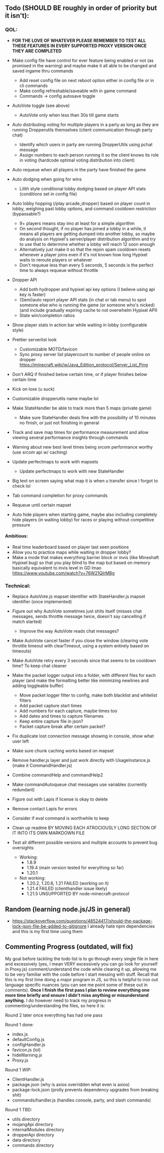 ## Todo (SHOULD BE roughly in order of priority but it isn't):
### QOL:
- <strong>FOR THE LOVE OF WHATEVER PLEASE REMEMBER TO TEST ALL THESE FEATURES IN EVERY SUPPORTED PROXY VERSION ONCE THEY ARE COMPLETED</strong>


- Make config file have control for ever feature being enabled or not (as promised in the warning) and maybe make it all able to be changed and saved ingame thru commands
  - Add reset config file on next reboot option either in config file or in cli commands
  - Make config refreshable/saveable with in game command
  - Commands -> config autosave toggle


- AutoVote toggle (see above)
  - AutoVote only when less than 30s till game starts


- Auto distributing voting for multiple players in a party as long as they are running Dropperutils themselves (client communication through party chat)
  - Identify which users in party are running DropperUtils using pchat message
  - Assign numbers to each person running it so the client knows its role in voting (hardcode optimal voting distribution into client)


- Auto requeue when all players in the party have finished the game
- Auto dodging when going for wins
  - Lilith style conditional lobby dodging based on player API stats (conditions set in config file)


- Auto lobby hopping (/play arcade_dropper) based on player count in lobby, weighing past lobby options, and command cooldown restriction (bypassable?)
  - 9+ players means stay imo at least for a simple algorithm
  - On second thought, if no player has joined a lobby in a while, it means all players are getting dumped into another lobby, so maybe do analysis on Hypixel's server/player distribution algorithm and try to use that to determine whether a lobby will reach 12 soon enough
  - Alternatively just make it so that the rejoin spam cooldown resets whenever a player joins even if it's not known how long Hypixel waits to reroute players or whatever
  - Don't requeue less than every 5 seconds, 5 seconds is the perfect time to always requeue without throttle


- Dropper API
  - Add both hydropper and hypixel api key options (I believe using api key is faster)
  - (Semi)auto report player API stats (in chat or tab menu) to spot someone else who is running the game (or someone who's nicked) (and include gradually expiring cache to not overwhelm Hypixel API)
  - State win/completion ratios


- Show player stats in action bar while waiting in lobby (configurable style)


- Prettier serverlist look
  - Customizable MOTD/favicon
  - Sync proxy server list playercount to number of people online on dropper https://minecraft.wiki/w/Java_Edition_protocol/Server_List_Ping


- Don't ARQ if finished below certain time, or if player finishes below certain time


- Kick on lose (u suck)


- Customizable dropperutils name maybe lol


- Make StateHandler be able to track more than 5 maps (private game)
  - Make sure StateHandler deals fine with the possibility of 10 minutes no finish, or just not finishing in general


- Track and save map times for performance measurement and allow viewing several performance insights through commands


- Warning about new best level times being srcom performance worthy (use srcom api w/ caching)


- Update perfectmaps to work with mapsets
  - Update perfectmaps to work with new StateHandler


- Big text on screen saying what map it is when u transfer since I forgot to check lol


- Tab command completion for proxy commands


- Requeue until certain mapset


- Auto hide players when starting game, maybe also including completely hide players (in waiting lobby) for races or playing without competitive pressure 

#### Ambitious:
- Real time leaderboard based on player last seen positions
- Allow you to practice maps while waiting in dropper lobby?
- Make a mode that makes everything barrier block or invis (like Mineshaft Hypixel bug) so that you play blind to the map but based on memory basically equivalent to invis level in GD lmao https://www.youtube.com/watch?v=76W21QIrMBg



### Technical:
- Replace AutoVote.js mapset identifier with StateHandler.js mapset identifier (once implemented)
- Figure out why AutoVote sometimes just shits itself (misses chat messages, sends throttle message twice, doesn't say cancelling if match started)
  - Improve the way AutoVote reads chat messages?
- Make AutoVote cancel faster if you close the window (clearing vote throttle timeout with clearTimeout, using a system entirely based on timeouts)
- Make AutoVote retry every 3 seconds since that seems to be cooldown time? To keep chat cleaner


- Make the packet logger output into a folder, with different files for each player (and make the formatting better like minimizing newlines and adding toggleable buffer)
  - Move packet logger filter to config, make both blacklist and whitelist filters
  - Add packet capture start times
  - Add numbers for each capture, maybe times too
  - Add dates and times to capture filenames
  - Keep entire capture file in json?
  - Packet capture break after certain packet?


- Fix duplicate lost connection message showing in console, show what user left


- Make sure chunk caching works based on mapset


- Remove handler.js layer and just work directly with UsageInstance.js (make it CommandHandler.js)


- Combine commandHelp and commandHelp2


- Make commandAutoqueue chat messages use variables (currently redundant)


- Figure out with Lapis if license is okay to delete


- Remove contact Lapis for errors


- Consider if eval command is worthwhile to keep


- Clean up readme BY MOVING EACH ATROCIOUSLY LONG SECTION OF IT INTO ITS OWN MARKDOWN FILE 

  
- Test all different possible versions and multiple accounts to prevent bug oversights:
  - Working:
    - 1.8.9
    - 1.19.4 (main version tested for everything so far)
    - 1.20.1
  - Not working:
    - 1.20.2, 1.20.6, 1.21 FAILED (working on it)
    - 1.21.4 FAILED (clienthandler issue likely)
    - 1.21.5 UNSUPPORTED BY node-minecraft-protocol
















## Random (learning node.js/JS in general)
- https://stackoverflow.com/questions/48524417/should-the-package-lock-json-file-be-added-to-gitignore I already hate npm dependencies and this is my first time using them


## Commenting Progress (outdated, will fix)
My goal before tackling the todo list is to go through every single file in here and excessively (yes, I mean VERY excessively you can go look for yourself in Proxy.js) comment/understand the code while clearing it up, allowing me to be very familiar with the code before I start messing with stuff. Recall that this is my first time doing a major program in JS, so this is helpful to iron out language specific nuances (you can see me point some of these out in comments). <strong>Once I finish the first pass I plan to review everything one more time briefly and ensure I didn't miss anything or misunderstand anything.</strong> I do however need to track my progress in commenting/understanding the files, so here it is:

Round 2 later once everything has had one pass

Round 1 done:
- index.js
- defaultConfig.js
- configHandler.js
- favicon.js (lol)
- hideWarning.js
- Proxy.js

Round 1 WIP:
- ClientHandler.js
- package.json (why is axios overridden what even is axios)
- package-lock.json (prolly prevents dependency upgrades from breaking shit)
- commands/handler.js (handles console, party, and slash commands)

Round 1 TBD:
- utils directory
- mojangApi directory
- internalModules directory
- dropperApi directory
- data directory
- commands directory